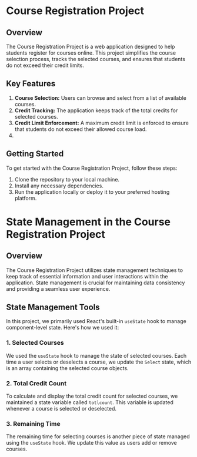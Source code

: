 # Course Registration Project

## Overview
The Course Registration Project is a web application designed to help students register for courses online. This project simplifies the course selection process, tracks the selected courses, and ensures that students do not exceed their credit limits.

## Key Features
1. **Course Selection:** Users can browse and select from a list of available courses.
2. **Credit Tracking:** The application keeps track of the total credits for selected courses.
3. **Credit Limit Enforcement:** A maximum credit limit is enforced to ensure that students do not exceed their allowed course load.
4. 

## Getting Started
To get started with the Course Registration Project, follow these steps:
1. Clone the repository to your local machine.
2. Install any necessary dependencies.
3. Run the application locally or deploy it to your preferred hosting platform.

# State Management in the Course Registration Project

## Overview
The Course Registration Project utilizes state management techniques to keep track of essential information and user interactions within the application. State management is crucial for maintaining data consistency and providing a seamless user experience.

## State Management Tools
In this project, we primarily used React's built-in `useState` hook to manage component-level state. Here's how we used it:

### 1. Selected Courses
We used the `useState` hook to manage the state of selected courses. Each time a user selects or deselects a course, we update the `Select` state, which is an array containing the selected course objects.

### 2. Total Credit Count
To calculate and display the total credit count for selected courses, we maintained a state variable called `totlcount`. This variable is updated whenever a course is selected or deselected.

### 3. Remaining Time
The remaining time for selecting courses is another piece of state managed using the `useState` hook. We update this value as users add or remove courses.

